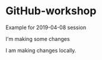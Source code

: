 # GitHub-workshop

Example for 2019-04-08 session

I'm making some changes

I am making changes locally.